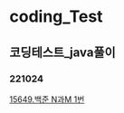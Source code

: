 # coding_Test  
## 코딩테스트_java풀이  
### 221024  
  [15649.백준 N과M 1번](https://github.com/bum19/coding_Test/blob/master/src/baekjoon/bj_15649/Main.java)
